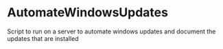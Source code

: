# AutomateWindowsUpdates
Script to run on a server to automate windows updates and document the updates that are installed
